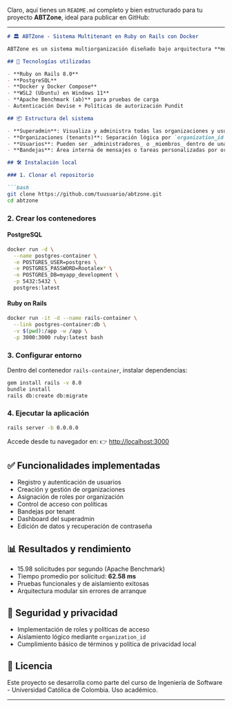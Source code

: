Claro, aquí tienes un `README.md` completo y bien estructurado para tu proyecto **ABTZone**, ideal para publicar en GitHub:

---

````markdown
# 🏛️ ABTZone - Sistema Multitenant en Ruby on Rails con Docker

ABTZone es un sistema multiorganización diseñado bajo arquitectura **multitenant** y desplegado localmente mediante contenedores Docker. Permite gestionar organizaciones, usuarios y bandejas internas, manteniendo una lógica de aislamiento y control de acceso.

## 🚀 Tecnologías utilizadas

- **Ruby on Rails 8.0**
- **PostgreSQL**
- **Docker y Docker Compose**
- **WSL2 (Ubuntu) en Windows 11**
- **Apache Benchmark (ab)** para pruebas de carga
- Autenticación Devise + Políticas de autorización Pundit

## 📦 Estructura del sistema

- **Superadmin**: Visualiza y administra todas las organizaciones y usuarios.
- **Organizaciones (tenants)**: Separación lógica por `organization_id`.
- **Usuarios**: Pueden ser _administradores_ o _miembros_ dentro de una organización.
- **Bandejas**: Área interna de mensajes o tareas personalizadas por organización.

## 🛠️ Instalación local

### 1. Clonar el repositorio

```bash
git clone https://github.com/tuusuario/abtzone.git
cd abtzone
````

### 2. Crear los contenedores

#### PostgreSQL

```bash
docker run -d \
  --name postgres-container \
  -e POSTGRES_USER=postgres \
  -e POSTGRES_PASSWORD=Rootalex* \
  -e POSTGRES_DB=myapp_development \
  -p 5432:5432 \
  postgres:latest
```

#### Ruby on Rails

```bash
docker run -it -d --name rails-container \
  --link postgres-container:db \
  -v $(pwd):/app -w /app \
  -p 3000:3000 ruby:latest bash
```

### 3. Configurar entorno

Dentro del contenedor `rails-container`, instalar dependencias:

```bash
gem install rails -v 8.0
bundle install
rails db:create db:migrate
```

### 4. Ejecutar la aplicación

```bash
rails server -b 0.0.0.0
```

Accede desde tu navegador en:
👉 [http://localhost:3000](http://localhost:3000)

## ✅ Funcionalidades implementadas

* Registro y autenticación de usuarios
* Creación y gestión de organizaciones
* Asignación de roles por organización
* Control de acceso con políticas
* Bandejas por tenant
* Dashboard del superadmin
* Edición de datos y recuperación de contraseña

## 📊 Resultados y rendimiento

* 15.98 solicitudes por segundo (Apache Benchmark)
* Tiempo promedio por solicitud: **62.58 ms**
* Pruebas funcionales y de aislamiento exitosas
* Arquitectura modular sin errores de arranque

## 🔐 Seguridad y privacidad

* Implementación de roles y políticas de acceso
* Aislamiento lógico mediante `organization_id`
* Cumplimiento básico de términos y política de privacidad local

## 📁 Licencia

Este proyecto se desarrolla como parte del curso de Ingeniería de Software - Universidad Católica de Colombia. Uso académico.

---
